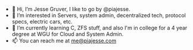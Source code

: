 - 👋 Hi, I’m Jesse Gruver, I like to go by @piajesse.
- 👀 I’m interested in Servers, system admin, decentralized tech, protocol specs, electric cars, etc.
- 🌱 I’m currently learning C, ZFS stuff, and also I'm in college for a 4 year degree at WGU for Cloud and System Admin.
- 📫 You can reach me at me@piajesse.com

<!---
piajesse/piajesse is a ✨ special ✨ repository because its `README.md` (this file) appears on your GitHub profile.
You can click the Preview link to take a look at your changes.
--->
